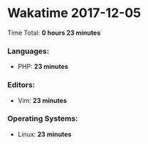 # Wakatime 2017-12-05

Time Total: **0 hours 23 minutes**

### Languages:
- PHP: **23 minutes** 

### Editors:
- Vim: **23 minutes** 

### Operating Systems:
- Linux: **23 minutes** 

